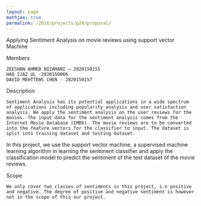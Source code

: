 ```yaml
---
layout: page
mathjax: true
permalink: /2016/projects/p28/proposal/
---
```


Applying Sentiment Analysis on movie reviews using support vector Machine


Members

    ZEESHAN AHMED NIZAMANI – 2820150155
    HAQ IJAZ UL -2820150066
    DAVID MEHTTEWS CHEN - 2820150157


Description

	Sentiment Analysis has its potential applications in a wide spectrum of applications including popularity analysis and user satisfaction analysis. We apply the sentiment analysis on the user reviews for the movies. The input data for the sentiment analysis comes from the Internet Movie Database (IMDb). The movie reviews are to be converted into the feature vectors for the classifier to input. The dataset is split into training dataset and testing dataset.

In this project, we use the support vector machine, a supervised machine learning algorithm in learning the sentiment classifier and apply the classification model to predict the sentiment of the test dataset of the movie reviews.


Scope

	We only cover two classes of sentiments in this project, i.e positive and negative. The degree of positive and negative sentiment is however not in the scope of this our project.
